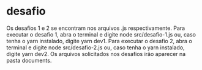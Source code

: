 # desafio
Os desafios 1 e 2 se encontram nos arquivos .js respectivamente.
Para executar o desafio 1, abra o terminal e digite node src/desafio-1.js ou, caso tenha o yarn instalado, digite yarn dev1.
Para executar o desafio 2, abra o terminal e digite node src/desafio-2.js ou, caso tenha o yarn instalado, digite yarn dev2.
Os arquivos solicitados nos desafios irão aparecer na pasta documents.